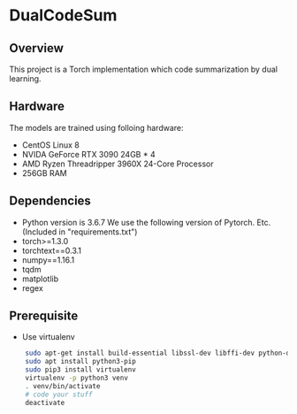 # DualCodeSum

## Overview
This project is a Torch implementation which code summarization by dual learning.

## Hardware
The models are trained using folloing hardware:
- CentOS Linux 8
- NVIDA GeForce RTX 3090 24GB * 4
- AMD Ryzen Threadripper 3960X 24-Core Processor
- 256GB RAM

## Dependencies
- Python version is 3.6.7
We use the following version of Pytorch.
Etc. (Included in "requirements.txt")
- torch>=1.3.0
- torchtext==0.3.1
- numpy==1.16.1
- tqdm
- matplotlib
- regex

## Prerequisite
- Use virtualenv
```	sh
    sudo apt-get install build-essential libssl-dev libffi-dev python-dev
    sudo apt install python3-pip
    sudo pip3 install virtualenv
    virtualenv -p python3 venv
    . venv/bin/activate
    # code your stuff
    deactivate
```
